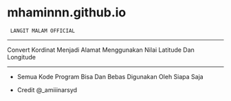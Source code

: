 # mhaminnn.github.io
     LANGIT MALAM OFFICIAL
   *************************
Convert Kordinat Menjadi Alamat Menggunakan Nilai Latitude Dan Longitude

***************************

* Semua Kode Program Bisa Dan Bebas Digunakan Oleh Siapa Saja 

* Credit @_amiiinarsyd
